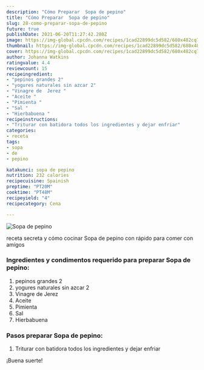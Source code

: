 ```yaml
---
description: "Cómo Preparar  Sopa de pepino"
title: "Cómo Preparar  Sopa de pepino"
slug: 28-como-preparar-sopa-de-pepino
future: true
publishDate: 2021-06-20T11:27:42.280Z
image: https://img-global.cpcdn.com/recipes/1cad22899dc5d582/680x482cq70/sopa-de-pepino-foto-principal.jpg
thumbnail: https://img-global.cpcdn.com/recipes/1cad22899dc5d582/680x482cq70/sopa-de-pepino-foto-principal.jpg
cover: https://img-global.cpcdn.com/recipes/1cad22899dc5d582/680x482cq70/sopa-de-pepino-foto-principal.jpg
author: Johanna Watkins
ratingvalue: 4.4
reviewcount: 15
recipeingredient:
- "pepinos grandes 2"
- "yogures naturales sin azcar 2"
- "Vinagre de  Jerez "
- "Aceite "
- "Pimienta "
- "Sal "
- "Hierbabuena "
recipeinstructions:
- "Triturar con batidora todos los ingredientes y dejar enfriar"
categories:
- receta
tags:
- sopa
- de
- pepino

katakunci: sopa de pepino 
nutrition: 232 calories
recipecuisine: Spainish
preptime: "PT20M"
cooktime: "PT48M"
recipeyield: "4"
recipecategory: Cena

---
```



![Sopa de pepino](https://img-global.cpcdn.com/recipes/1cad22899dc5d582/680x482cq70/sopa-de-pepino-foto-principal.jpg)

receta secreta y cómo cocinar Sopa de pepino con rápido para comer con amigos

<!--inarticleads1-->

### Ingredientes y condimentos requerido para preparar Sopa de pepino:

1. pepinos grandes 2
1. yogures naturales sin azcar 2
1. Vinagre de  Jerez 
1. Aceite 
1. Pimienta 
1. Sal 
1. Hierbabuena 



<!--inarticleads2-->

### Pasos preparar Sopa de pepino:

1. Triturar con batidora todos los ingredientes y dejar enfriar



¡Buena suerte!

